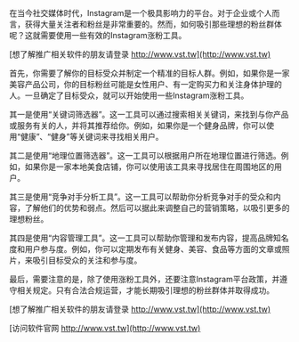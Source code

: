 在当今社交媒体时代，Instagram是一个极具影响力的平台。对于企业或个人而言，获得大量关注者和粉丝是非常重要的。然而，如何吸引那些理想的粉丝群体呢？这就需要使用一些有效的Instagram涨粉工具。

[想了解推广相关软件的朋友请登录 http://www.vst.tw](http://www.vst.tw)

首先，你需要了解你的目标受众并制定一个精准的目标人群。例如，如果你是一家美容产品公司，你的目标粉丝可能是女性用户、有一定购买力和关注身体护理的人。一旦确定了目标受众，就可以开始使用一些Instagram涨粉工具。

其一是使用“关键词筛选器”。这一工具可以通过搜索相关关键词，来找到与你产品或服务有关的人，并将其推荐给你。例如，如果你是一个健身品牌，你可以使用“健康”、“健身”等关键词来寻找相关用户。

其二是使用“地理位置筛选器”。这一工具可以根据用户所在地理位置进行筛选。例如，如果你是一家本地美食店铺，你可以使用该工具来寻找居住在周围地区的用户。

其三是使用“竞争对手分析工具”。这一工具可以帮助你分析竞争对手的受众和内容，了解他们的优势和弱点。然后可以据此来调整自己的营销策略，以吸引更多的理想粉丝。

其四是使用“内容管理工具”。这一工具可以帮助你管理和发布内容，提高品牌知名度和用户参与度。例如，你可以定期发布有关健身、美容、食品等方面的文章或照片，来吸引目标受众的关注和参与度。

最后，需要注意的是，除了使用涨粉工具外，还要注意Instagram平台政策，并遵守相关规定。只有合法合规运营，才能长期吸引理想的粉丝群体并取得成功。

[想了解推广相关软件的朋友请登录 http://www.vst.tw](http://www.vst.tw)


[访问软件官网 http://www.vst.tw](http://www.vst.tw)
